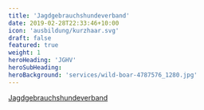```yaml
---
title: 'Jagdgebrauchshundeverband'
date: 2019-02-28T22:33:46+10:00
icon: 'ausbildung/kurzhaar.svg'
draft: false
featured: true
weight: 1
heroHeading: 'JGHV'
heroSubHeading: 
heroBackground: 'services/wild-boar-4787576_1280.jpg'
---
```


[Jagdgebrauchshundeverband](https://www.jghv.de/)
